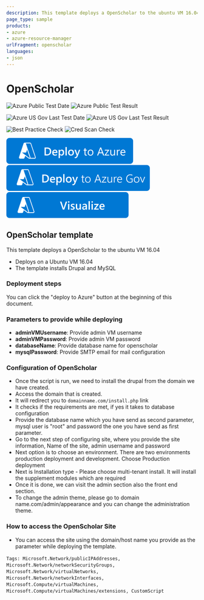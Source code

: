 ```yaml
---
description: This template deploys a OpenScholar to the ubuntu VM 16.04
page_type: sample
products:
- azure
- azure-resource-manager
urlFragment: openscholar
languages:
- json
---
```

# OpenScholar

![Azure Public Test Date](https://azurequickstartsservice.blob.core.windows.net/badges/application-workloads/openscholar/openscholar/PublicLastTestDate.svg)
![Azure Public Test Result](https://azurequickstartsservice.blob.core.windows.net/badges/application-workloads/openscholar/openscholar/PublicDeployment.svg)

![Azure US Gov Last Test Date](https://azurequickstartsservice.blob.core.windows.net/badges/application-workloads/openscholar/openscholar/FairfaxLastTestDate.svg)
![Azure US Gov Last Test Result](https://azurequickstartsservice.blob.core.windows.net/badges/application-workloads/openscholar/openscholar/FairfaxDeployment.svg)

![Best Practice Check](https://azurequickstartsservice.blob.core.windows.net/badges/application-workloads/openscholar/openscholar/BestPracticeResult.svg)
![Cred Scan Check](https://azurequickstartsservice.blob.core.windows.net/badges/application-workloads/openscholar/openscholar/CredScanResult.svg)

[![Deploy To Azure](https://raw.githubusercontent.com/Azure/azure-quickstart-templates/master/1-CONTRIBUTION-GUIDE/images/deploytoazure.svg?sanitize=true)](https://portal.azure.com/#create/Microsoft.Template/uri/https%3A%2F%2Fraw.githubusercontent.com%2FAzure%2Fazure-quickstart-templates%2Fmaster%2Fapplication-workloads%2Fopenscholar%2Fopenscholar%2Fazuredeploy.json)
[![Deploy To Azure US Gov](https://raw.githubusercontent.com/Azure/azure-quickstart-templates/master/1-CONTRIBUTION-GUIDE/images/deploytoazuregov.svg?sanitize=true)](https://portal.azure.us/#create/Microsoft.Template/uri/https%3A%2F%2Fraw.githubusercontent.com%2FAzure%2Fazure-quickstart-templates%2Fmaster%2Fapplication-workloads%2Fopenscholar%2Fopenscholar%2Fazuredeploy.json)
[![Visualize](https://raw.githubusercontent.com/Azure/azure-quickstart-templates/master/1-CONTRIBUTION-GUIDE/images/visualizebutton.svg?sanitize=true)](http://armviz.io/#/?load=https%3A%2F%2Fraw.githubusercontent.com%2FAzure%2Fazure-quickstart-templates%2Fmaster%2Fapplication-workloads%2Fopenscholar%2Fopenscholar%2Fazuredeploy.json)

## OpenScholar template

This template deploys a OpenScholar to the ubuntu VM 16.04

* Deploys on a Ubuntu VM 16.04
* The template installs Drupal and MySQL

### Deployment steps

You can click the "deploy to Azure" button at the beginning of this document.

### Parameters to provide while deploying

* **adminVMUsername**: Provide admin VM username
* **adminVMPassword**: Provide admin VM password
* **databaseName**: Provide database name for openscholar
* **mysqlPassword**: Provide SMTP email for mail configuration

### Configuration of OpenScholar

* Once the script is run, we need to install the drupal from the domain we have created.
* Access the domain that is created.
* It will redirect you to ```domainname.com/install.php``` link
* It checks if the requirements are met, if yes it takes to database configuration
* Provide the database name which you have send as second parameter, mysql user is "root" and password the one you have send as first parameter.
* Go to the next step of configuring site, where you provide the site information, Name of the site, admin username and password
* Next option is to choose an environment. There are two environments production deployment and development. Choose Production deployment
* Next is Installation type - Please choose multi-tenant install. It will install the supplement modules which are required
* Once it is done, we can visit the admin section also the front end section.
* To change the admin theme, please go to domain name.com/admin/appearance and you can change the administration theme.

### How to access the OpenScholar Site

* You can access the site using the domain/host name you provide as the parameter while deploying the template.

`Tags: Microsoft.Network/publicIPAddresses, Microsoft.Network/networkSecurityGroups, Microsoft.Network/virtualNetworks, Microsoft.Network/networkInterfaces, Microsoft.Compute/virtualMachines, Microsoft.Compute/virtualMachines/extensions, CustomScript`

